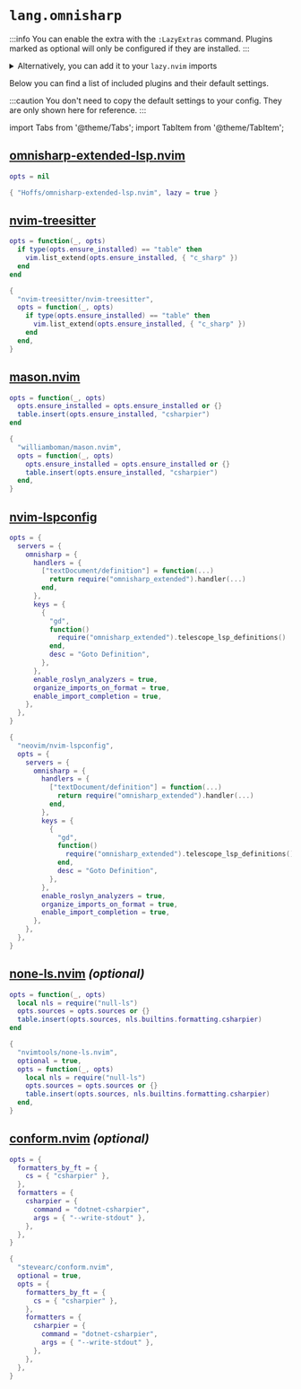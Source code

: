 # `lang.omnisharp`

<!-- plugins:start -->

:::info
You can enable the extra with the `:LazyExtras` command.
Plugins marked as optional will only be configured if they are installed.
:::

<details>
<summary>Alternatively, you can add it to your <code>lazy.nvim</code> imports</summary>

```lua title="lua/config/lazy.lua" {4}
require("lazy").setup({
  spec = {
    { "LazyVim/LazyVim", import = "lazyvim.plugins" },
    { import = "lazyvim.plugins.extras.lang.omnisharp" },
    { import = "plugins" },
  },
})
```

</details>

Below you can find a list of included plugins and their default settings.

:::caution
You don't need to copy the default settings to your config.
They are only shown here for reference.
:::

import Tabs from '@theme/Tabs';
import TabItem from '@theme/TabItem';

## [omnisharp-extended-lsp.nvim](https://github.com/Hoffs/omnisharp-extended-lsp.nvim)

<Tabs>

<TabItem value="opts" label="Options">

```lua
opts = nil
```

</TabItem>


<TabItem value="code" label="Full Spec">

```lua
{ "Hoffs/omnisharp-extended-lsp.nvim", lazy = true }
```

</TabItem>

</Tabs>

## [nvim-treesitter](https://github.com/nvim-treesitter/nvim-treesitter)

<Tabs>

<TabItem value="opts" label="Options">

```lua
opts = function(_, opts)
  if type(opts.ensure_installed) == "table" then
    vim.list_extend(opts.ensure_installed, { "c_sharp" })
  end
end
```

</TabItem>


<TabItem value="code" label="Full Spec">

```lua
{
  "nvim-treesitter/nvim-treesitter",
  opts = function(_, opts)
    if type(opts.ensure_installed) == "table" then
      vim.list_extend(opts.ensure_installed, { "c_sharp" })
    end
  end,
}
```

</TabItem>

</Tabs>

## [mason.nvim](https://github.com/williamboman/mason.nvim)

<Tabs>

<TabItem value="opts" label="Options">

```lua
opts = function(_, opts)
  opts.ensure_installed = opts.ensure_installed or {}
  table.insert(opts.ensure_installed, "csharpier")
end
```

</TabItem>


<TabItem value="code" label="Full Spec">

```lua
{
  "williamboman/mason.nvim",
  opts = function(_, opts)
    opts.ensure_installed = opts.ensure_installed or {}
    table.insert(opts.ensure_installed, "csharpier")
  end,
}
```

</TabItem>

</Tabs>

## [nvim-lspconfig](https://github.com/neovim/nvim-lspconfig)

<Tabs>

<TabItem value="opts" label="Options">

```lua
opts = {
  servers = {
    omnisharp = {
      handlers = {
        ["textDocument/definition"] = function(...)
          return require("omnisharp_extended").handler(...)
        end,
      },
      keys = {
        {
          "gd",
          function()
            require("omnisharp_extended").telescope_lsp_definitions()
          end,
          desc = "Goto Definition",
        },
      },
      enable_roslyn_analyzers = true,
      organize_imports_on_format = true,
      enable_import_completion = true,
    },
  },
}
```

</TabItem>


<TabItem value="code" label="Full Spec">

```lua
{
  "neovim/nvim-lspconfig",
  opts = {
    servers = {
      omnisharp = {
        handlers = {
          ["textDocument/definition"] = function(...)
            return require("omnisharp_extended").handler(...)
          end,
        },
        keys = {
          {
            "gd",
            function()
              require("omnisharp_extended").telescope_lsp_definitions()
            end,
            desc = "Goto Definition",
          },
        },
        enable_roslyn_analyzers = true,
        organize_imports_on_format = true,
        enable_import_completion = true,
      },
    },
  },
}
```

</TabItem>

</Tabs>

## [none-ls.nvim](https://github.com/nvimtools/none-ls.nvim) _(optional)_

<Tabs>

<TabItem value="opts" label="Options">

```lua
opts = function(_, opts)
  local nls = require("null-ls")
  opts.sources = opts.sources or {}
  table.insert(opts.sources, nls.builtins.formatting.csharpier)
end
```

</TabItem>


<TabItem value="code" label="Full Spec">

```lua
{
  "nvimtools/none-ls.nvim",
  optional = true,
  opts = function(_, opts)
    local nls = require("null-ls")
    opts.sources = opts.sources or {}
    table.insert(opts.sources, nls.builtins.formatting.csharpier)
  end,
}
```

</TabItem>

</Tabs>

## [conform.nvim](https://github.com/stevearc/conform.nvim) _(optional)_

<Tabs>

<TabItem value="opts" label="Options">

```lua
opts = {
  formatters_by_ft = {
    cs = { "csharpier" },
  },
  formatters = {
    csharpier = {
      command = "dotnet-csharpier",
      args = { "--write-stdout" },
    },
  },
}
```

</TabItem>


<TabItem value="code" label="Full Spec">

```lua
{
  "stevearc/conform.nvim",
  optional = true,
  opts = {
    formatters_by_ft = {
      cs = { "csharpier" },
    },
    formatters = {
      csharpier = {
        command = "dotnet-csharpier",
        args = { "--write-stdout" },
      },
    },
  },
}
```

</TabItem>

</Tabs>

<!-- plugins:end -->
